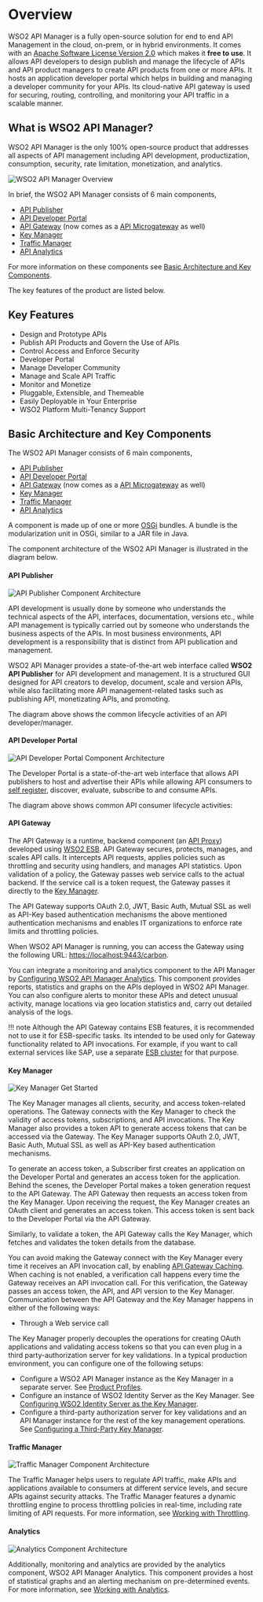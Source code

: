 # Overview

WSO2 API Manager is a fully open-source solution for end to end API Management in the cloud, on-prem, or in hybrid environments. It comes with an [Apache Software License Version 2.0](http://www.apache.org/licenses/LICENSE-2.0) which makes it **free to use**. It allows API developers to design publish and manage the lifecycle of APIs and API product managers to create API products from one or more APIs. It hosts an application developer portal which helps in building and managing a developer community for your APIs. Its cloud-native API gateway is used for securing, routing, controlling, and monitoring your API traffic in a scalable manner.

## **What is WSO2 API Manager?**

WSO2 API Manager is the only 100% open-source product that addresses all aspects of API management including API development, productization, consumption, security, rate limitation, monetization, and analytics.

![WSO2 API Manager Overview](../assets/attachments/103327648/103346653.png)

In brief, the WSO2 API Manager consists of 6 main components,

* [API Publisher](#api-publisher)
* [API Developer Portal](#api-developer-portal)
* [API Gateway](#api-gateway) (now comes as a [API Microgateway](https://docs.wso2.com/display/MG300/API+Microgateway+Documentation) as well)
* [Key Manager](#key-manager)
* [Traffic Manager](#traffic-manager)
* [API Analytics](#analytics)

For more information on these components see [Basic Architecture and Key Components](#basic-architecture-and-key-components).

The key features of the product are listed below.

## Key Features

* Design and Prototype APIs
* Publish API Products and Govern the Use of APIs
* Control Access and Enforce Security
* Developer Portal
* Manage Developer Community
* Manage and Scale API Traffic
* Monitor and Monetize
* Pluggable, Extensible, and Themeable
* Easily Deployable in Your Enterprise
* WSO2 Platform Multi-Tenancy Support

## Basic Architecture and Key Components

The WSO2 API Manager consists of 6 main components,

* [API Publisher](#api-publisher)
* [API Developer Portal](#api-developer-portal)
* [API Gateway](#api-gateway) (now comes as a [API Microgateway](https://docs.wso2.com/display/MG300/API+Microgateway+Documentation) as well)
* [Key Manager](#key-manager)
* [Traffic Manager](#traffic-manager)
* [API Analytics](#analytics)

A component is made up of one or more [OSGi](http://www.osgi.org/Technology/Home) bundles. A bundle is the modularization unit in OSGi, similar to a JAR file in Java.

The component architecture of the WSO2 API Manager is illustrated in the diagram below.

#### API Publisher

![API Publisher Component Architecture](../assets/attachments/103327648/126556771.png)

API development is usually done by someone who understands the technical aspects of the API, interfaces, documentation, versions etc., while API management is typically carried out by someone who understands the business aspects of the APIs. In most business environments, API development is a responsibility that is distinct from API publication and management.

WSO2 API Manager provides a state-of-the-art web interface called **WSO2 API Publisher** for API development and management. It is a structured GUI designed for API creators to develop, document, scale and version APIs, while also facilitating more API management-related tasks such as publishing API, monetizating APIs, and promoting.

The diagram above shows the common lifecycle activities of an API developer/manager.

#### API Developer Portal

![API Developer Portal Component Architecture](../assets/attachments/103327648/126556772.png)

The Developer Portal is a state-of-the-art web interface that allows API publishers to host and advertise their APIs while allowing API consumers to [self register](../develop/customizations/customizing-the-developer-portal/enabling-or-disabling-self-signup.md), discover, evaluate, subscribe to and consume APIs.

The diagram above shows common API consumer lifecycle activities:

#### API Gateway
<!-- FIXME: fix the wso2 esb URL -->
The API Gateway is a runtime, backend component (an [API Proxy](https://docs.wso2.com/display/EI611/Working+with+APIs)) developed using [WSO2 ESB](about-this-release.md). API Gateway secures, protects, manages, and scales API calls. It intercepts API requests, applies policies such as throttling and security using handlers, and manages API statistics. Upon validation of a policy, the Gateway passes web service calls to the actual backend. If the service call is a token request, the Gateway passes it directly to the [Key Manager](#key-manager).

The API Gateway supports OAuth 2.0, JWT, Basic Auth, Mutual SSL as well as API-Key based authentication mechanisms the above mentioned authentication mechanisms and enables IT organizations to enforce rate limits and throttling policies.

When WSO2 API Manager is running, you can access the Gateway using the following URL: <https://localhost:9443/carbon>.

You can integrate a monitoring and analytics component to the API Manager by [Configuring WSO2 API Manager Analytics](../learn/analytics/configuring-apim-analytics.md). This component provides reports, statistics and graphs on the APIs deployed in WSO2 API Manager. You can also configure alerts to monitor these APIs and detect unusual activity, manage locations via geo location statistics and, carry out detailed analysis of the logs.

!!! note
    Although the API Gateway contains ESB features, it is recommended not to use it for ESB-specific tasks. Its intended to be used only for Gateway functionality related to API invocations. For example, if you want to call external services like SAP, use a separate [ESB cluster](https://docs.wso2.com/display/EI650/Clustering+the+ESB+Profile) for that purpose.

#### Key Manager

![Key Manager Get Started](../assets/img/get_started/key-manager.png)

The Key Manager manages all clients, security, and access token-related operations. The Gateway connects with the Key Manager to check the validity of access tokens, subscriptions, and API invocations. The Key Manager also provides a token API to generate access tokens that can be accessed via the Gateway. The Key Manager supports OAuth 2.0, JWT, Basic Auth, Mutual SSL as well as API-Key based authentication mechanisms.

To generate an access token, a Subscriber first creates an application on the Developer Portal and generates an access token for the application. Behind the scenes, the Developer Portal makes a token generation request to the API Gateway. The API Gateway then requests an access token from the Key Manager. Upon receiving the request, the Key Manager creates an OAuth client and generates an access token. This access token is sent back to the Developer Portal via the API Gateway.

Similarly, to validate a token, the API Gateway calls the Key Manager, which fetches and validates the token details from the database.

You can avoid making the Gateway connect with the Key Manager every time it receives an API invocation call, by enabling [API Gateway Caching](../install-and-setup/setup/advance-configurations/configuring-caching.md). When caching is not enabled, a verification call happens every time the Gateway receives an API invocation call. For this verification, the Gateway passes an access token, the API, and API version to the Key Manager. Communication between the API Gateway and the Key Manager happens in either of the following ways:

* Through a Web service call

The Key Manager properly decouples the operations for creating OAuth applications and validating access tokens so that you can even plug in a third party-authorization server for key validations. In a typical production environment, you can configure one of the following setups:

* Configure a WSO2 API Manager instance as the Key Manager in a separate server. See [Product Profiles](../install-and-setup/setup/distributed-deployment/product-profiles.md).
* Configure an instance of WSO2 Identity Server as the Key Manager. See [Configuring WSO2 Identity Server as the Key Manager](../install-and-setup/setup/distributed-deployment/configuring-wso2-identity-server-as-a-key-manager.md).
* Configure a third-party authorization server for key validations and an API Manager instance for the rest of the key management operations. See [Configuring a Third-Party Key Manager](../install-and-setup/setup/distributed-deployment/configure-a-third-party-key-manager.md).

#### Traffic Manager

![Traffic Manager Component Architecture](../assets/img/get_started/traffic-manager.png)

The Traffic Manager helps users to regulate API traffic, make APIs and applications available to consumers at different service levels, and secure APIs against security attacks. The Traffic Manager features a dynamic throttling engine to process throttling policies in real-time, including rate limiting of API requests. For more information, see [Working with Throttling](../learn/rate-limiting/introducing-throttling-use-cases.md).

#### Analytics

![Analytics Component Architecture](../assets/img/get_started/analytics.png)

Additionally, monitoring and analytics are provided by the analytics component, WSO2 API Manager Analytics. This component provides a host of statistical graphs and an alerting mechanism on pre-determined events. For more information, see [Working with Analytics](../learn/analytics/configuring-apim-analytics.md).
